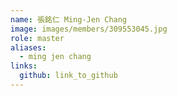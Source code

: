 ```yaml
---
name: 張銘仁 Ming-Jen Chang 
image: images/members/309553045.jpg 
role: master
aliases:
  - ming jen chang
links:
  github: link_to_github 
---
```

